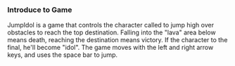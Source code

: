 ### Introduce to Game
JumpIdol is a game that controls the character called to jump high over obstacles to reach the top destination. Falling into the "lava" area below means death, reaching the destination means victory. If the character to the final, he'll become "idol". The game moves with the left and right arrow keys, and uses the space bar to jump.


